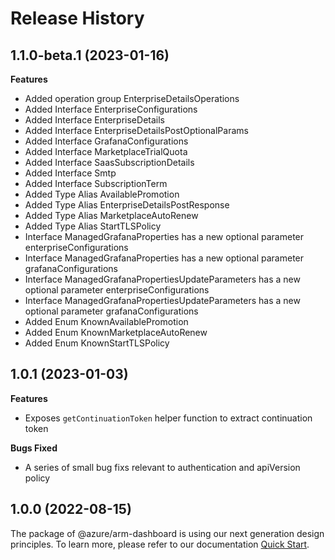 # Release History
    
## 1.1.0-beta.1 (2023-01-16)
    
**Features**

  - Added operation group EnterpriseDetailsOperations
  - Added Interface EnterpriseConfigurations
  - Added Interface EnterpriseDetails
  - Added Interface EnterpriseDetailsPostOptionalParams
  - Added Interface GrafanaConfigurations
  - Added Interface MarketplaceTrialQuota
  - Added Interface SaasSubscriptionDetails
  - Added Interface Smtp
  - Added Interface SubscriptionTerm
  - Added Type Alias AvailablePromotion
  - Added Type Alias EnterpriseDetailsPostResponse
  - Added Type Alias MarketplaceAutoRenew
  - Added Type Alias StartTLSPolicy
  - Interface ManagedGrafanaProperties has a new optional parameter enterpriseConfigurations
  - Interface ManagedGrafanaProperties has a new optional parameter grafanaConfigurations
  - Interface ManagedGrafanaPropertiesUpdateParameters has a new optional parameter enterpriseConfigurations
  - Interface ManagedGrafanaPropertiesUpdateParameters has a new optional parameter grafanaConfigurations
  - Added Enum KnownAvailablePromotion
  - Added Enum KnownMarketplaceAutoRenew
  - Added Enum KnownStartTLSPolicy
    
## 1.0.1 (2023-01-03)

**Features**

 -  Exposes `getContinuationToken` helper function to extract continuation token

**Bugs Fixed**

  - A series of small bug fixs relevant to authentication and apiVersion policy

## 1.0.0 (2022-08-15)

The package of @azure/arm-dashboard is using our next generation design principles. To learn more, please refer to our documentation [Quick Start](https://aka.ms/js-track2-quickstart).
